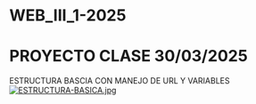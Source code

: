 # WEB_III_1-2025

# PROYECTO CLASE 30/03/2025
ESTRUCTURA BASCIA CON MANEJO DE URL Y VARIABLES
[![ESTRUCTURA-BASICA.jpg](https://i.postimg.cc/GmT2QD5C/ESTRUCTURA-BASICA.jpg)](https://postimg.cc/68wt68Kj)
